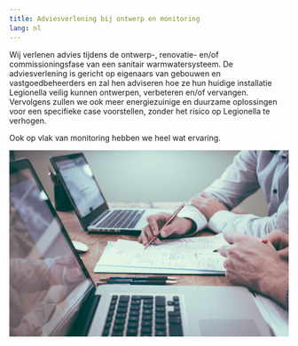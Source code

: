 ```yaml
---
title: Adviesverlening bij ontwerp en monitoring
lang: nl
---
```

Wij verlenen advies tijdens de ontwerp-, renovatie- en/of commissioningsfase van een sanitair warmwatersysteem. De adviesverlening is gericht op eigenaars van gebouwen en vastgoedbeheerders en zal hen adviseren hoe ze hun huidige installatie Legionella veilig kunnen ontwerpen, verbeteren en/of vervangen. Vervolgens zullen we ook meer energiezuinige en duurzame oplossingen voor een specifieke case voorstellen, zonder het risico op Legionella te verhogen.

Ook op vlak van monitoring hebben we heel wat ervaring.

![left](photobyscottgrahamonunsplash.jpg)